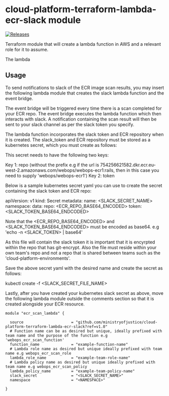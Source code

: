 # cloud-platform-terraform-lambda-ecr-slack module

[![Releases](https://img.shields.io/github/release/ministryofjustice/cloud-platform-terraform-lambda/all.svg?style=flat-square)](https://github.com/ministryofjustice/cloud-platform-terraform-lambda/releases)

Terraform module that will create a lambda function in AWS and a relevant role for it to assume.

The lambda 

## Usage


To send notifications to slack of the ECR image scan results, you may insert the following lambda module that creates the slack lambda function and the event bridge. 

The event bridge will be triggered every time there is a scan completed for your ECR repo. The event bridge executes the lambda function which then interacts with slack. A notification containing the scan result will then be sent to your slack channel as per the slack token you specify.

The lambda function incorporates the slack token and ECR repository when it is created. The slack_token and ECR repository must be stored as a kubernetes secret, which you must create as follows:

This secret needs to have the following two keys:

Key 1: repo (without the prefix e.g if the url is 754256621582.dkr.ecr.eu-west-2.amazonaws.com/webops/webops-ecr1:rails, then in this case you need to supply 'webops/webops-ecr1')
Key 2: token

Below is a sample kubernetes secret yaml you can use to create the secret containing the slack token and ECR repo: 

apiVersion: v1
kind: Secret
metadata:
  name: <SLACK_SECRET_NAME>
  namespace: <NAMESPACE>
data:
  repo: <ECR_REPO_BASE64_ENCODED>
  token: <SLACK_TOKEN_BASE64_ENDCODED>

Note that the <ECR_REPO_BASE64_ENCODED> and <SLACK_TOKEN_BASE64_ENDCODED> must be encoded as base64.
e.g 'echo -n <SLACK_TOKEN> | base64'

As this file will contain the slack token it is important that it is encyrpted within the repo that has git-encrypt. Also the file must reside within your own team's repo and not a repo that is shared between teams such as the 'cloud-platform-environments'.

Save the above secret yaml with the desired name and create the secret as follows: 

kubectl create -f <SLACK_SECRET_FILE_NAME>

Lastly, after you have created your kubernetes slack secret as above, move the following lambda module outside the comments section so that it is created alongside your ECR resource. 

```hcl
module "ecr_scan_lambda" {

  source                     = "github.com/ministryofjustice/cloud-platform-terraform-lambda-ecr-slack?ref=v1.0"
  # Function name can be as desired but unique, ideally prefixed with team name and the purpose of the function e.g 'webops_ecr_scan_function'
  function_name              = "example-function-name"
  # Lambda role name as desired but unique ideally prefixed with team name e.g webops_ecr_scan_role
  lambda_role_name           = "example-team-role-name"
  # Lambda policy name as desired but unique ideally prefixed with team name e.g webops_ecr_scan_policy
  lambda_policy_name         = "example-team-policy-name"
  slack_secret               = "<SLACK_SECRET_NAME>"
  namespace                  = "<NAMESPACE>"

}

```




